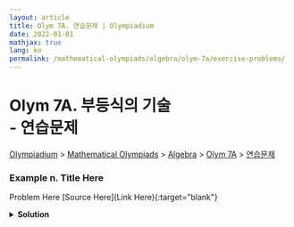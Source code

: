 ```yaml
---
layout: article
title: Olym 7A. 연습문제 | Olympiadium
date: 2022-01-01
mathjax: true
lang: ko
permalink: /mathematical-olympiads/algebra/olym-7a/exercise-problems/
---
```

# Olym 7A. 부등식의 기술 <br> <ssup> - 연습문제</ssup>

<a href="{{ site.homeurl }}">Olympiadium</a> > <a href="{{ site.homeurl }}mathematical-olympiads/">Mathematical Olympiads</a> > <a href="{{ site.homeurl }}mathematical-olympiads/algebra/">Algebra</a> > <a href="{{ site.homeurl }}mathematical-olympiads/algebra/olym-7a/">Olym 7A</a> > <a href="{{ site.homeurl }}mathematical-olympiads/algebra/olym-7a/exercise-problems/">연습문제</a>

### Example n. Title Here
<skyblueboard> Problem Here </skyblueboard>
[Source Here](Link Here){:target="blank"}
<pinkborder><details>
<summary><b>Solution</b></summary>
Solution Here. 
</details></pinkborder>

